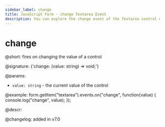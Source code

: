 ```yaml
---
sidebar_label: change
title: JavaScript Form - change Textarea Event 
description: You can explore the change event of the Textarea control of Form in the documentation of the DHTMLX JavaScript UI library. Browse developer guides and API reference, try out code examples and live demos, and download a free 30-day evaluation version of DHTMLX Suite.
---
```


# change

@short: fires on changing the value of a control

@signature: {'change: (value: string) => void;'}

@params:
- `value: string` - the current value of the control

@example:
form.getItem("textarea").events.on("change", function(value) {
    console.log("change", value);
});

@descr:

@changelog: added in v7.0
